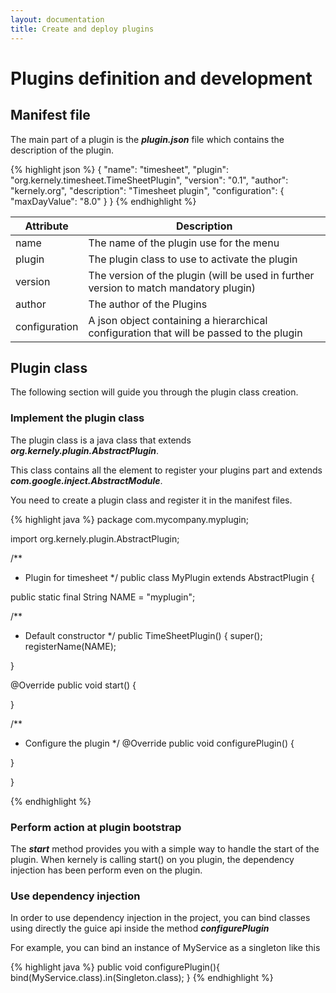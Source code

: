 ```yaml
---
layout: documentation
title: Create and deploy plugins
---
```



Plugins definition and development
==================================


Manifest file
-------------

The main part of a plugin is the ___plugin.json___ file which contains the description of the plugin.

{% highlight json %}
  {
      "name": "timesheet",
      "plugin": "org.kernely.timesheet.TimeSheetPlugin",
      "version": "0.1",
      "author": "kernely.org",
      "description": "Timesheet plugin",
       "configuration": {
          "maxDayValue": "8.0"
      }
  }
{% endhighlight %}



<table class="table table-condensed">
      <thead>
        <tr>
          <th>
            Attribute
          </th>
          <th>
            Description
          </th>
        </tr>
      </thead>
      <tbody>
        <tr>
          <td >
            name
          </td>
          <td >
            The name of the plugin use for the menu
          </td>
        </tr>
        <tr>
          <td >
            plugin
          </td>
          <td >
            The plugin class to use to activate the plugin
          </td>
        </tr>
        <tr>
          <td >
            version
          </td>
          <td >
            The version of the plugin (will be used in further version to match mandatory plugin)
          </td>
        </tr>
        <tr>
          <td >
            author
          </td>
          <td >
            The author of the Plugins
          </td>
        </tr>
        <tr>
          <td >
            configuration
          </td>
          <td >
            A json object containing a hierarchical configuration that will be passed to the plugin
          </td>
        </tr>
      </tbody>
    </table>

Plugin class
------------

The following section will guide you through the plugin class creation.

### Implement the plugin class

The plugin class is a java class that extends ___org.kernely.plugin.AbstractPlugin___. 

This class contains all the element to register your plugins part and extends ___com.google.inject.AbstractModule___.

You need to create a plugin class and register it in the manifest files.


{% highlight java %}
package com.mycompany.myplugin;

import org.kernely.plugin.AbstractPlugin;

/**
 * Plugin for timesheet
 */
public class MyPlugin extends AbstractPlugin {

  public static final String NAME = "myplugin";

  /**
   * Default constructor
   */
  public TimeSheetPlugin() {
    super();
    registerName(NAME);
    
  }

  @Override
  public void start() {

  }

  /**
   * Configure the plugin
   */
  @Override
  public void configurePlugin() {
  
  }

}

{% endhighlight %}

### Perform action at plugin bootstrap

The ___start___ method provides you with a simple way to handle the start of the plugin. When kernely is calling start() on you plugin, the dependency injection has been perform even on the plugin. 

### Use dependency injection

In order to use dependency injection in the project, you can bind classes using directly the guice api inside the method ___configurePlugin___

For example, you can bind an instance of MyService as a singleton like this

{% highlight java %}
public void configurePlugin(){
  bind(MyService.class).in(Singleton.class);
}
{% endhighlight %}